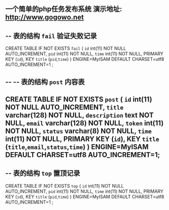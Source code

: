一个简单的php任务发布系统
演示地址: http://www.gogowo.net
--
-- 表的结构 `fail` 验证失败记录
--
CREATE TABLE IF NOT EXISTS `fail` (
  `id` int(11) NOT NULL AUTO_INCREMENT,
  `pid` int(11) NOT NULL,
  `time` int(11) NOT NULL,
  PRIMARY KEY (`id`),
  KEY `title` (`pid`,`time`)
) ENGINE=MyISAM  DEFAULT CHARSET=utf8 AUTO_INCREMENT=1 ;

--
-- 表的结构 `post` 内容表
--
CREATE TABLE IF NOT EXISTS `post` (
  `id` int(11) NOT NULL AUTO_INCREMENT,
  `title` varchar(128) NOT NULL,
  `description` text NOT NULL,
  `email` varchar(128) NOT NULL,
  `token` int(11) NOT NULL,
  `status` varchar(8) NOT NULL,
  `time` int(11) NOT NULL,
  PRIMARY KEY (`id`),
  KEY `title` (`title`,`email`,`status`,`time`)
) ENGINE=MyISAM  DEFAULT CHARSET=utf8 AUTO_INCREMENT=1;
--
-- 表的结构 `top` 置顶记录
--
CREATE TABLE IF NOT EXISTS `top` (
  `id` int(11) NOT NULL AUTO_INCREMENT,
  `pid` int(11) NOT NULL,
  `time` int(11) NOT NULL,
  PRIMARY KEY (`id`),
  KEY `title` (`pid`,`time`)
) ENGINE=MyISAM  DEFAULT CHARSET=utf8 AUTO_INCREMENT=1 ;
